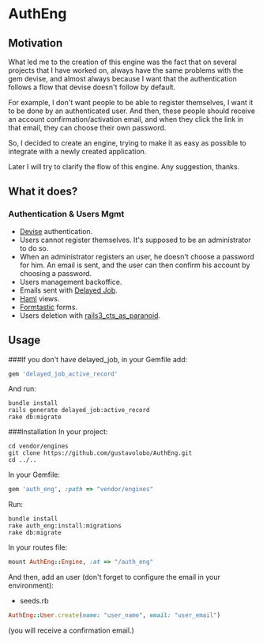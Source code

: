AuthEng
=======

Motivation
----------
What led me to the creation of this engine was the fact that on several projects that I have worked on, always have the same problems with the gem devise, and almost always because I want that the authentication follows a flow that devise doesn't follow by default.

For example, I don't want people to be able to register themselves, I want it to be done by an authenticated user. And then, these people should receive an account confirmation/activation email, and when they click the link in that email, they can choose their own password.

So, I decided to create an engine, trying to make it as easy as possible to integrate with a newly created application.

Later I will try to clarify the flow of this engine. Any suggestion, thanks.

What it does?
-------------
### Authentication & Users Mgmt
* [Devise](https://github.com/plataformatec/devise) authentication.
* Users cannot register themselves. It's supposed to be an administrator to do so.
* When an administrator registers an user, he doesn't choose a password for him. An email is sent, and the user can then confirm his account by choosing a password.
* Users management backoffice.
* Emails sent with [Delayed Job](https://github.com/collectiveidea/delayed_job).
* [Haml](https://github.com/haml/haml) views.
* [Formtastic](https://github.com/justinfrench/formtastic) forms.
* Users deletion with [rails3_cts_as_paranoid](https://github.com/goncalossilva/rails3_acts_as_paranoid).

Usage
-----
###If you don't have delayed_job, in your Gemfile add:
```ruby
gem 'delayed_job_active_record'
```
And run:
```
bundle install
rails generate delayed_job:active_record
rake db:migrate
```

###Installation
In your project:
```
cd vendor/engines
git clone https://github.com/gustavolobo/AuthEng.git
cd ../..
```
In your Gemfile:
```ruby
gem 'auth_eng', :path => "vendor/engines"
```
Run:
```
bundle install
rake auth_eng:install:migrations
rake db:migrate
```
In your routes file:
```ruby
mount AuthEng::Engine, :at => "/auth_eng"
```
And then, add an user (don't forget to configure the email in your environment):
* seeds.rb
```ruby
AuthEng::User.create(name: "user_name", email: "user_email")
```
(you will receive a confirmation email.)